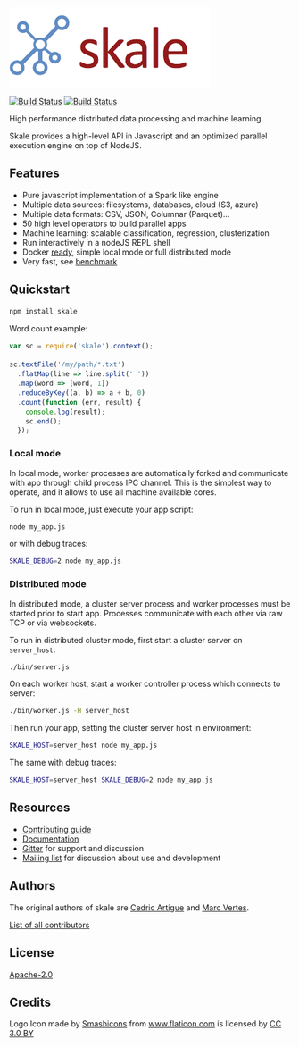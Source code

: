 ![logo](docs/images/logo-skale.png)

[![Build
Status](https://travis-ci.org/skale-me/skale.svg?branch=master)](https://travis-ci.org/skale-me/skale)
[![Build Status](https://ci.appveyor.com/api/projects/status/github/skale-me/skale?svg=true)](https://ci.appveyor.com/project/skaleme/skale)


High performance distributed data processing and machine learning.

Skale provides a high-level API in Javascript and an optimized
parallel execution engine on top of NodeJS.

## Features
* Pure javascript implementation of a Spark like engine
* Multiple data sources: filesystems, databases, cloud (S3, azure)
* Multiple data formats: CSV, JSON, Columnar (Parquet)...
* 50 high level operators to build parallel apps
* Machine learning: scalable classification, regression, clusterization
* Run interactively in a nodeJS REPL shell
* Docker [ready](docker/), simple local mode or full distributed mode
* Very fast, see [benchmark](benchmark/)

## Quickstart
```sh
npm install skale
```

Word count example: 

```javascript
var sc = require('skale').context();

sc.textFile('/my/path/*.txt')
  .flatMap(line => line.split(' '))
  .map(word => [word, 1])
  .reduceByKey((a, b) => a + b, 0)
  .count(function (err, result) {
    console.log(result);
    sc.end();
  });
```

### Local mode
In local mode, worker processes are automatically forked and
communicate with app through child process IPC channel. This is
the simplest way to operate, and it allows to use all machine
available cores.

To run in local mode, just execute your app script:
```sh
node my_app.js
```

or with debug traces:
```sh
SKALE_DEBUG=2 node my_app.js
```

### Distributed mode
In distributed mode, a cluster server process and worker processes
must be started prior to start app. Processes communicate with each
other via raw TCP or via websockets.

To run in distributed cluster mode, first start a cluster server
on `server_host`:
```sh
./bin/server.js
```

On each worker host, start a worker controller process which connects
to server:
```sh
./bin/worker.js -H server_host
```

Then run your app, setting the cluster server host in environment:
```sh
SKALE_HOST=server_host node my_app.js
```

The same with debug traces:
```sh
SKALE_HOST=server_host SKALE_DEBUG=2 node my_app.js
```

## Resources

* [Contributing guide](CONTRIBUTING.md)
* [Documentation](https://skale-me.github.io/skale)
* [Gitter](https://gitter.im/skale-me/skale-engine) for support and
  discussion
* [Mailing list](https://groups.google.com/forum/#!forum/skale)
  for discussion about use and development

## Authors

The original authors of skale are [Cedric Artigue](https://github.com/CedricArtigue) and [Marc Vertes](https://github.com/mvertes).

[List of all
contributors](https://github.com/skale-me/skale/graphs/contributors)

## License

[Apache-2.0](LICENSE)

## Credits

<div>Logo Icon made by <a href="https://www.flaticon.com/authors/smashicons" title="Smashicons">Smashicons</a> from <a href="https://www.flaticon.com/" title="Flaticon">www.flaticon.com</a> is licensed by <a href="http://creativecommons.org/licenses/by/3.0/" title="Creative Commons BY 3.0" target="_blank">CC 3.0 BY</a></div>
